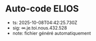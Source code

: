 # Auto-code ELIOS
- ts: 2025-10-08T04:42:25.730Z
- sig: ∞.je.toi.nous.432.528
- note: fichier généré automatiquement